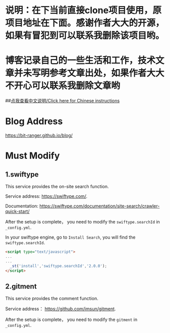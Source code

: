 # 说明：在下当前直接clone项目使用，原项目地址在下面。感谢作者大大的开源，如果有冒犯到可以联系我删除该项目哟。
# 博客记录自己的一些生活和工作，技术文章并未写明参考文章出处，如果作者大大不开心可以联系我删除文章哟
##[点我查看中文说明/Click here for Chinese instructions](https://github.com/bit-ranger/blog/blob/gh-pages/README_zh_CN.md)

# Blog Address

<https://bit-ranger.github.io/blog/>


# Must Modify

## 1.swiftype

This service provides the on-site search function.

Service address: <https://swiftype.com/>.

Documentation: <https://swiftype.com/documentation/site-search/crawler-quick-start/>

After the setup is complete， you need to modify the `swiftype.searchId` in `_config.yml`.

In your swiftype engine, go to `Install Search`, you will find the `swiftype.searchId`.

```html
<script type="text/javascript">
...
...
  _st('install','swiftype.searchId','2.0.0');
</script>
```

## 2.gitment

This service provides the comment function.

Service address： <https://github.com/imsun/gitment>.

After the setup is complete， you need to modify the `gitment`  in `_config.yml`.
